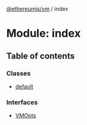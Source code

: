 [@ethereumjs/vm](../README.md) / index

# Module: index

## Table of contents

### Classes

- [default](../classes/index.default.md)

### Interfaces

- [VMOpts](../interfaces/index.vmopts.md)
